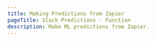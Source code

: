 ```yaml
---
title: Making Predictions from Zapier
pageTitle: Slack Predictions - Function
description: Make ML predictions from Zapier.
---
```


